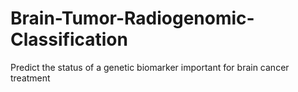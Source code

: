 # Brain-Tumor-Radiogenomic-Classification
Predict the status of a genetic biomarker important for brain cancer treatment
